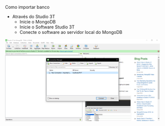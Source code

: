 Como importar banco
- Através do Studio 3T
  - Inicie o MongoDB
  - Inicie o Software Studio 3T
  - Conecte o software ao servidor local do MongoDB

![](Importar_Banco/Capturar_07.PNG)

